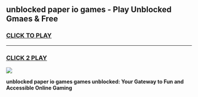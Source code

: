 
## unblocked paper io games - Play Unblocked Gmaes & Free
<h3>
<a href="https://premium.freeplayer.one?title=unblocked_paper_io_games&ref=20F">CLICK TO PLAY</a></h3>
<hr>

<h3>
<a href="https://premium.freeplayer.one?title=unblocked_paper_io_games&ref=20F">CLICK 2 PLAY</a>
  
</h3>

<a href="https://premium.freeplayer.one?title=unblocked_paper_io_games&ref=20F/"><img src="https://clearcache.store/games.png"></a>


**unblocked paper io games games unblocked: Your Gateway to Fun and Accessible Online Gaming**
